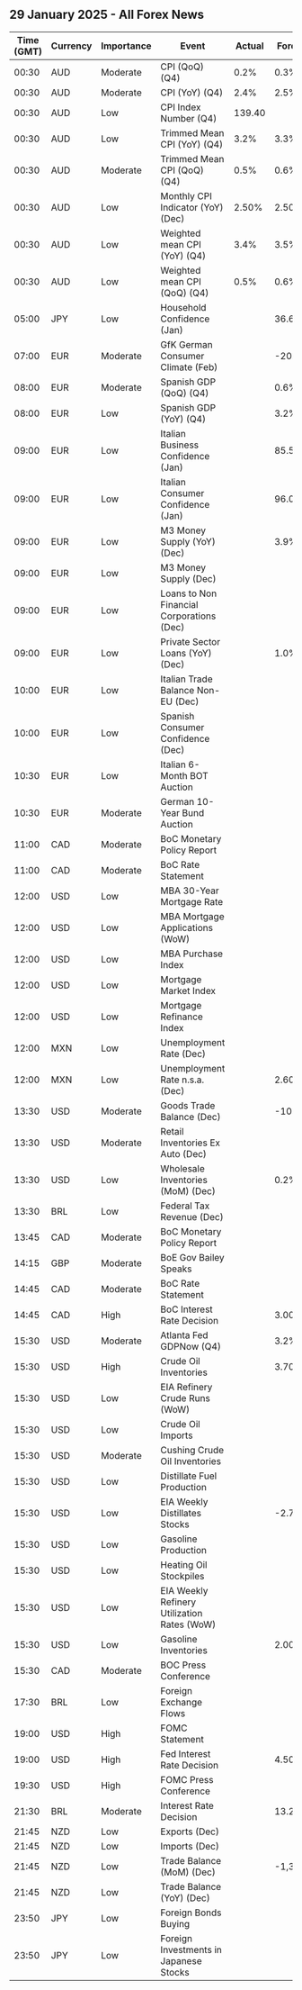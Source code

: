 ## 29 January 2025 - All Forex News

| Time (GMT) | Currency | Importance | Event | Actual | Forecast | Previous |
|------|----------|------------|-------|--------|----------|----------|
| 00:30 | AUD | Moderate | CPI (QoQ) (Q4) | 0.2% | 0.3% | 0.2% |
| 00:30 | AUD | Moderate | CPI (YoY) (Q4) | 2.4% | 2.5% | 2.8% |
| 00:30 | AUD | Low | CPI Index Number (Q4) | 139.40 |  | 139.10 |
| 00:30 | AUD | Low | Trimmed Mean CPI (YoY) (Q4) | 3.2% | 3.3% | 3.5% |
| 00:30 | AUD | Moderate | Trimmed Mean CPI (QoQ) (Q4) | 0.5% | 0.6% | 0.8% |
| 00:30 | AUD | Low | Monthly CPI Indicator (YoY) (Dec) | 2.50% | 2.50% | 2.30% |
| 00:30 | AUD | Low | Weighted mean CPI (YoY) (Q4) | 3.4% | 3.5% | 3.8% |
| 00:30 | AUD | Low | Weighted mean CPI (QoQ) (Q4) | 0.5% | 0.6% | 0.9% |
| 05:00 | JPY | Low | Household Confidence (Jan) |  | 36.6 | 36.2 |
| 07:00 | EUR | Moderate | GfK German Consumer Climate (Feb) |  | -20.5 | -21.3 |
| 08:00 | EUR | Moderate | Spanish GDP (QoQ) (Q4) |  | 0.6% | 0.8% |
| 08:00 | EUR | Low | Spanish GDP (YoY) (Q4) |  | 3.2% | 3.3% |
| 09:00 | EUR | Low | Italian Business Confidence (Jan) |  | 85.5 | 85.8 |
| 09:00 | EUR | Low | Italian Consumer Confidence (Jan) |  | 96.0 | 96.3 |
| 09:00 | EUR | Low | M3 Money Supply (YoY) (Dec) |  | 3.9% | 3.8% |
| 09:00 | EUR | Low | M3 Money Supply (Dec) |  |  | 16,681.9B |
| 09:00 | EUR | Low | Loans to Non Financial Corporations (Dec) |  |  | 1.0% |
| 09:00 | EUR | Low | Private Sector Loans (YoY) (Dec) |  | 1.0% | 0.9% |
| 10:00 | EUR | Low | Italian Trade Balance Non-EU (Dec) |  |  | 5.91B |
| 10:00 | EUR | Low | Spanish Consumer Confidence (Dec) |  |  | 80.6 |
| 10:30 | EUR | Low | Italian 6-Month BOT Auction |  |  | 2.724% |
| 10:30 | EUR | Moderate | German 10-Year Bund Auction |  |  | 2.510% |
| 11:00 | CAD | Moderate | BoC Monetary Policy Report |  |  |  |
| 11:00 | CAD | Moderate | BoC Rate Statement |  |  |  |
| 12:00 | USD | Low | MBA 30-Year Mortgage Rate |  |  | 7.02% |
| 12:00 | USD | Low | MBA Mortgage Applications (WoW) |  |  | 0.1% |
| 12:00 | USD | Low | MBA Purchase Index |  |  | 163.0 |
| 12:00 | USD | Low | Mortgage Market Index |  |  | 224.6 |
| 12:00 | USD | Low | Mortgage Refinance Index |  |  | 558.8 |
| 12:00 | MXN | Low | Unemployment Rate (Dec) |  |  | 2.70% |
| 12:00 | MXN | Low | Unemployment Rate n.s.a. (Dec) |  | 2.60% | 2.60% |
| 13:30 | USD | Moderate | Goods Trade Balance (Dec) |  | -105.30B | -103.50B |
| 13:30 | USD | Moderate | Retail Inventories Ex Auto (Dec) |  |  | 0.5% |
| 13:30 | USD | Low | Wholesale Inventories (MoM) (Dec) |  | 0.2% | -0.2% |
| 13:30 | BRL | Low | Federal Tax Revenue (Dec) |  |  | 209.22B |
| 13:45 | CAD | Moderate | BoC Monetary Policy Report |  |  |  |
| 14:15 | GBP | Moderate | BoE Gov Bailey Speaks |  |  |  |
| 14:45 | CAD | Moderate | BoC Rate Statement |  |  |  |
| 14:45 | CAD | High | BoC Interest Rate Decision |  | 3.00% | 3.25% |
| 15:30 | USD | Moderate | Atlanta Fed GDPNow (Q4) |  | 3.2% | 3.2% |
| 15:30 | USD | High | Crude Oil Inventories |  | 3.700M | -1.017M |
| 15:30 | USD | Low | EIA Refinery Crude Runs (WoW) |  |  | -1.125M |
| 15:30 | USD | Low | Crude Oil Imports |  |  | 0.184M |
| 15:30 | USD | Moderate | Cushing Crude Oil Inventories |  |  | -0.148M |
| 15:30 | USD | Low | Distillate Fuel Production |  |  | -0.473M |
| 15:30 | USD | Low | EIA Weekly Distillates Stocks |  | -2.750M | -3.070M |
| 15:30 | USD | Low | Gasoline Production |  |  | -0.043M |
| 15:30 | USD | Low | Heating Oil Stockpiles |  |  | 0.068M |
| 15:30 | USD | Low | EIA Weekly Refinery Utilization Rates (WoW) |  |  | -5.8% |
| 15:30 | USD | Low | Gasoline Inventories |  | 2.000M | 2.332M |
| 15:30 | CAD | Moderate | BOC Press Conference |  |  |  |
| 17:30 | BRL | Low | Foreign Exchange Flows |  |  | 0.806B |
| 19:00 | USD | High | FOMC Statement |  |  |  |
| 19:00 | USD | High | Fed Interest Rate Decision |  | 4.50% | 4.50% |
| 19:30 | USD | High | FOMC Press Conference |  |  |  |
| 21:30 | BRL | Moderate | Interest Rate Decision |  | 13.25% | 12.25% |
| 21:45 | NZD | Low | Exports (Dec) |  |  | 6.48B |
| 21:45 | NZD | Low | Imports (Dec) |  |  | 6.92B |
| 21:45 | NZD | Low | Trade Balance (MoM) (Dec) |  | -1,363M | -437M |
| 21:45 | NZD | Low | Trade Balance (YoY) (Dec) |  |  | -8,250M |
| 23:50 | JPY | Low | Foreign Bonds Buying |  |  | 819.3B |
| 23:50 | JPY | Low | Foreign Investments in Japanese Stocks |  |  | -66.1B |
